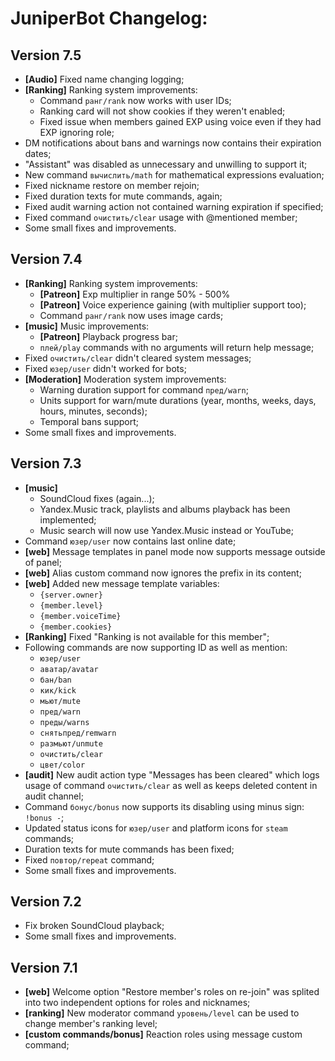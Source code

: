 # JuniperBot Changelog:

## Version 7.5
 - **[Audio]** Fixed name changing logging;
 - **[Ranking]** Ranking system improvements:
   - Command `ранг/rank` now works with user IDs;
   - Ranking card will not show cookies if they weren't enabled;
   - Fixed issue when members gained EXP using voice even if they had EXP ignoring role;
 - DM notifications about bans and warnings now contains their expiration dates;
 - "Assistant" was disabled as unnecessary and unwilling to support it;
 - New command `вычислить/math` for mathematical expressions evaluation;
 - Fixed nickname restore on member rejoin;
 - Fixed duration texts for mute commands, again;
 - Fixed audit warning action not contained warning expiration if specified;
 - Fixed command `очистить/clear` usage with @mentioned member;
 - Some small fixes and improvements.

## Version 7.4
 - **[Ranking]** Ranking system improvements:
   - **[Patreon]** Exp multiplier in range 50% - 500%
   - **[Patreon]** Voice experience gaining (with multiplier support too);
   - Command `ранг/rank` now uses image cards;
 - **[music]** Music improvements:
   - **[Patreon]** Playback progress bar;
   - `плей/play` commands with no arguments will return help message;
 - Fixed `очистить/clear` didn't cleared system messages;
 - Fixed `юзер/user` didn't worked for bots;
 - **[Moderation]** Moderation system improvements:
   - Warning duration support for command `пред/warn`;
   - Units support for warn/mute durations (year, months, weeks, days, hours, minutes, seconds);
   - Temporal bans support;
 - Some small fixes and improvements.

## Version 7.3
 - **[music]**
   - SoundCloud fixes (again...);
   - Yandex.Music track, playlists and albums playback has been implemented;
   - Music search will now use Yandex.Music instead or YouTube;
 - Command `юзер/user` now contains last online date;
 - **[web]** Message templates in panel mode now supports message outside of panel;
 - **[web]** Alias custom command now ignores the prefix in its content;
 - **[web]** Added new message template variables:
   - `{server.owner}`
   - `{member.level}`
   - `{member.voiceTime}`
   - `{member.cookies}`
 - **[Ranking]** Fixed "Ranking is not available for this member";
 - Following commands are now supporting ID as well as mention:
   - `юзер/user`
   - `аватар/avatar`
   - `бан/ban`
   - `кик/kick`
   - `мьют/mute`
   - `пред/warn`
   - `преды/warns`
   - `снятьпред/remwarn`
   - `размьют/unmute`
   - `очистить/clear`
   - `цвет/color`
 - **[audit]** New audit action type "Messages has been cleared" which logs usage of command `очистить/clear` as well as keeps deleted content in audit channel;
 - Command `бонус/bonus` now supports its disabling using minus sign: `!bonus -`;
 - Updated status icons for `юзер/user` and platform icons for `steam` commands;
 - Duration texts for mute commands has been fixed;
 - Fixed `повтор/repeat` command;
 - Some small fixes and improvements.

## Version 7.2
 - Fix broken SoundCloud playback;
 - Some small fixes and improvements.

## Version 7.1
 - **[web]** Welcome option "Restore member's roles on re-join" was splited into two independent options for roles and nicknames;
 - **[ranking]** New moderator command `уровень/level` can be used to change member's ranking level;
 - **[custom commands/bonus]** Reaction roles using message custom command;
